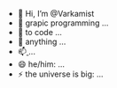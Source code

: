 - 👋 Hi, I’m @Varkamist
- 👀 grapic programming ...
- 🌱 to code ...
- 💞️ anything ...
- 📫[  ](https://x.com/CortejeV)...
- 😄 he/him: ...
- ⚡ the universe is big: ...

<!---
Varkamist/Varkamist is a ✨ special ✨ repository because its `README.md` (this file) appears on your GitHub profile.
You can click the Preview link to take a look at your changes.
--->
